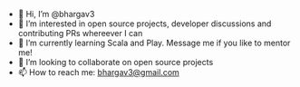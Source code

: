 - 👋 Hi, I’m @bhargav3
- 👀 I’m interested in open source projects, developer discussions and contributing PRs whereever I can
- 🌱 I’m currently learning Scala and Play. Message me if you like to mentor me!
- 💞️ I’m looking to collaborate on open source projects
- 📫 How to reach me: bhargav3@gmail.com

<!---
bhargav3/bhargav3 is a ✨ special ✨ repository because its `README.md` (this file) appears on your GitHub profile.
You can click the Preview link to take a look at your changes.
--->

